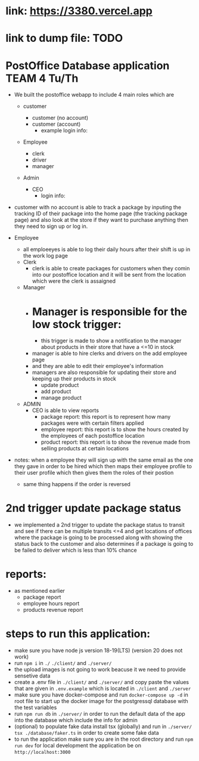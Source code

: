 
# link: https://3380.vercel.app
# link to dump file: TODO

# PostOffice Database application TEAM 4 Tu/Th
- We built the postoffice webapp to include 4 main roles which are 
  - customer
    - customer (no account)
    - customer (account) 
      - example login info:
   
  - Employee
    - clerk
    - driver
    - manager
  - Admin
    - CEO
      - login info:

- customer with no account is able to track a package by inputing the tracking ID of their package into the home page (the tracking package page) and also look at the store if they want to purchase anything then they need to sign up or log in.

- Employee
  - all emploeeyes is able to log their daily hours after their shift is up in the work log page
  - Clerk
    - clerk is able to create packages for customers when they comin into our postoffice location and it will be sent from the location which were the clerk is assaigned
  - Manager
    - # Manager is responsible for the low stock trigger:
      -  this trigger is made to show a notification to the manager about products in their store that have a <=10 in stock
    - manager is able to hire clerks and drivers on the add employee page
    - and they are able to edit their employee's information
    - managers are also responsible for updating their store and keeping up their products in stock
      - update product
      - add product
      - manage product
  - ADMIN
    - CEO is able to view reports 
      - package report: this report is to represent how many packages were with certain filters applied
      - employee report: this report is to show the hours created by the employees of each postoffice location
      - product report: this report is to show the revenue made from selling products at certain locations
- notes: when a employee they will sign up with the same email as the one they gave in order to be hired which then maps their employee profile to their user profile which then gives them the roles of their postion
    - same thing happens if the order is reversed

# 2nd trigger update package status
- we implemented a 2nd trigger to update the package status to transit and see if there can be multiple transits <=4 and get locations of offices where the package is going to be processed along with showing the status back to the customer and also determines if a package is going to be failed to deliver which is less than 10% chance

# reports: 
  - as mentioned earlier 
    - package report
    - employee hours report
    - products revenue report

# steps to run this application:
  - make sure you have node js version 18-19(LTS) (version 20 does not work)
  - run `npm i` in `./` `./client/` and `./server/`
  - the upload images is not going to work beacuse it we need to provide sensetive data
  - create a .env file in `./client/` and `./server/` and copy paste the values that are given in `.env.example` which is located in `./client` and `./server`
  - make sure you have docker-compose and run `docker-compose up -d` in root file to start up the docker image for the postgressql database with the test variables
  - run `npm run db` in `./server/` in order to run the default data of the app into the database which include the info for admin
  - (optional) to populate fake data install tsx (globally) and run in `./server/` `tsx ./database/faker.ts` in order to create some fake data
  - to run the application make sure you are in the root directory and run `npm run dev` for local development the application be on `http://localhost:3000`
